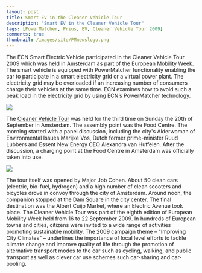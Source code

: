 ```yaml
---
layout: post
title: Smart EV in the Cleaner Vehicle Tour
description: "Smart EV in the Cleaner Vehicle Tour"
tags: [PowerMatcher, Prius, EV, Cleaner Vehicle Tour 2009]
comments: true
thumbnail: /images/site/PMnewslogo.png
---
```


The ECN Smart Electric Vehicle participated in the Cleaner Vehicle Tour 2009 which was held in Amsterdam as part of the European Mobility Week. The smart vehicle is equipped with PowerMatcher functionality enabling the car to participate in a smart electricity grid or a virtual power plant. The electricity grid may be overloaded if an increasing number of consumers charge their vehicles at the same time. ECN examines how to avoid such a peak load in the electricity grid by using ECN’s PowerMatcher technology.
 
 <img src="{{ site.url }}/images/RTEmagicC_ChargingPointSign.JPG.JPG">

The [Cleaner Vehicle Tour](http://www.schonervervoertoer.nl/) was held for the third time on Sunday the 20th of September in Amsterdam. The assembly point was the Food Centre. The morning started with a panel discussion, including the city's Alderwoman of Environmental Issues Marijke Vos, Dutch former prime-minister Ruud Lubbers and Essent New Energy CEO Alexandra van Huffelen. After the discussion, a charging point at the Food Centre in Amsterdam was officially taken into use.

 <img src="{{ site.url }}/images/RTEmagicC_PriusAtDam.jpg.jpg">

The tour itself was opened by Major Job Cohen. About 50 clean cars (electric, bio-fuel, hydrogen) and a high number of clean scooters and bicycles drove in convoy through the city of Amsterdam. Around noon, the companion stopped at the Dam Square in the city center. The final destination was the Albert Cuijp Market, where an Electric Avenue took place.
The Cleaner Vehicle Tour was part of the eighth edition of European Mobility Week held from 16 to 22 September 2009. In hundreds of European towns and cities, citizens were invited to a wide range of activities promoting sustainable mobility. The 2009 campaign theme – "Improving City Climates" – underlines the importance of local level efforts to tackle climate change and improve quality of life through the promotion of alternative transport modes to the car such as cycling, walking, and public transport as well as clever car use schemes such car-sharing and car-pooling.
 

